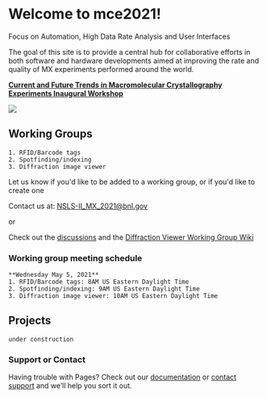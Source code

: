 # Welcome to mce2021!

Focus on Automation, High Data Rate Analysis and User Interfaces

The goal of this site is to provide a central hub for collaborative efforts in both software and hardware developments aimed at improving the rate and quality of MX experiments performed around the world.

[**Current and Future Trends in Macromolecular Crystallography Experiments Inaugural Workshop**](https://www.bnl.gov/mce2021)

<img src="https://mce2021.github.io/images/AMX_hutch.png" />

## Working Groups
```
1. RFID/Barcode tags
2. Spotfinding/indexing
3. Diffraction image viewer
```
Let us know if you'd like to be added to a working group, or if you'd like to create one

Contact us at: NSLS-II_MX_2021@bnl.gov

or

Check out the [discussions](https://github.com/mce2021/mce2021.github.io/discussions)
and the [Diffraction Viewer Working Group Wiki](https://github.com/mce2021/mce2021.github.io/wiki/MCE2021-Diffraction-viewer-working-group)


### Working group meeting schedule
```
**Wednesday May 5, 2021**
1. RFID/Barcode tags: 8AM US Eastern Daylight Time
2. Spotfinding/indexing: 9AM US Eastern Daylight Time
3. Diffraction image viewer: 10AM US Eastern Daylight Time
```

## Projects
```
under construction
```

### Support or Contact

Having trouble with Pages? Check out our [documentation](https://docs.github.com/categories/github-pages-basics/) or [contact support](https://support.github.com/contact) and we’ll help you sort it out.
